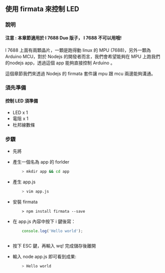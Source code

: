 ## 使用 firmata 來控制 LED

### 說明

#### 注意 : 本章節適用於 l 7688 Duo 版子， l 7688 不可以用哦!

l 7688 上面有兩顆晶片，一顆是跑得動 linux 的 MPU (7688)，另外一顆為 Arduino MCU，對於 Nodejs 的開發者而言，我們會希望能夠在 MPU 上跑我們的nodejs app，透過這個 app 能夠直接控制 Arduino 。

這個章節我們來透過 Nodejs 的 firmata 套件讓 mpu 跟 mcu 兩邊能夠溝通。



### 須先準備

#### 控制 LED 須準備
* LED x 1
* 電阻 x 1
* 杜邦線數條


### 步驟

* 先將

* 產生一個名為 app 的 forlder
    ``` bash
        > mkdir app && cd app
    ```

* 產生 app.js 
    ``` bash
        > vim app.js
    ```
    
* 安裝 firmata
    ```
        > npm install firmata --save
    ```
    
* 在 app.js 內容中按下 i 鍵後寫：
    ``` js
        console.log('Hello world');
        
    ```
* 按下 ESC 鍵，再輸入 wq! 完成儲存後離開
* 輸入 node app.js 即可看到成果:
    ``` bash
        > Hello world
    ```

    

        

    